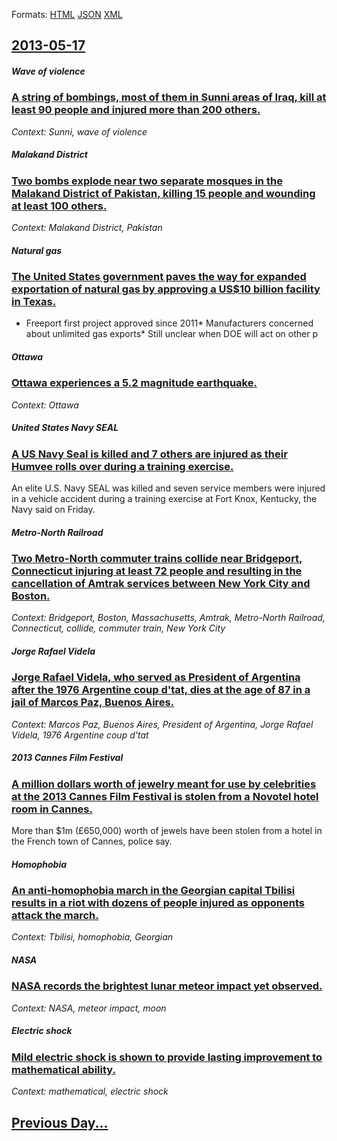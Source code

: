 
Formats: [HTML](2013/05/17/index.html)  [JSON](2013/05/17/index.json)  [XML](2013/05/17/index.xml)  

## [2013-05-17](/news/2013/05/17/index.md)

##### Wave of violence
### [A string of bombings, most of them in Sunni areas of Iraq, kill at least 90 people and injured more than 200 others. ](/news/2013/05/17/a-string-of-bombings-most-of-them-in-sunni-areas-of-iraq-kill-at-least-90-people-and-injured-more-than-200-others.md)
_Context: Sunni, wave of violence_

##### Malakand District
### [Two bombs explode near two separate mosques in the Malakand District of Pakistan, killing 15 people and wounding at least 100 others. ](/news/2013/05/17/two-bombs-explode-near-two-separate-mosques-in-the-malakand-district-of-pakistan-killing-15-people-and-wounding-at-least-100-others.md)
_Context: Malakand District, Pakistan_

##### Natural gas
### [The United States government paves the way for expanded exportation of natural gas by approving a US$10 billion facility in Texas. ](/news/2013/05/17/the-united-states-government-paves-the-way-for-expanded-exportation-of-natural-gas-by-approving-a-us-10-billion-facility-in-texas.md)
* Freeport first project approved since 2011* Manufacturers concerned about unlimited gas exports* Still unclear when DOE will act on other p

##### Ottawa
### [Ottawa experiences a 5.2 magnitude earthquake. ](/news/2013/05/17/ottawa-experiences-a-5-2-magnitude-earthquake.md)
_Context: Ottawa_

##### United States Navy SEAL
### [A US Navy Seal is killed and 7 others are injured as their Humvee rolls over during a training exercise. ](/news/2013/05/17/a-us-navy-seal-is-killed-and-7-others-are-injured-as-their-humvee-rolls-over-during-a-training-exercise.md)
An elite U.S. Navy SEAL was killed and seven service members were injured in a vehicle accident during a training exercise at Fort Knox, Kentucky, the Navy said on Friday.

##### Metro-North Railroad
### [Two Metro-North commuter trains collide near Bridgeport, Connecticut injuring at least 72 people and resulting in the cancellation of Amtrak services between New York City and Boston. ](/news/2013/05/17/two-metro-north-commuter-trains-collide-near-bridgeport-connecticut-injuring-at-least-72-people-and-resulting-in-the-cancellation-of-amtrak.md)
_Context: Bridgeport, Boston, Massachusetts, Amtrak, Metro-North Railroad, Connecticut, collide, commuter train, New York City_

##### Jorge Rafael Videla
### [Jorge Rafael Videla, who served as President of Argentina after the 1976 Argentine coup d'tat, dies at the age of 87 in a jail of Marcos Paz, Buenos Aires. ](/news/2013/05/17/jorge-rafael-videla-who-served-as-president-of-argentina-after-the-1976-argentine-coup-d-etat-dies-at-the-age-of-87-in-a-jail-of-marcos-pa.md)
_Context: Marcos Paz, Buenos Aires, President of Argentina, Jorge Rafael Videla, 1976 Argentine coup d'tat_

##### 2013 Cannes Film Festival
### [A million dollars worth of jewelry meant for use by celebrities at the 2013 Cannes Film Festival is stolen from a Novotel hotel room in Cannes. ](/news/2013/05/17/a-million-dollars-worth-of-jewelry-meant-for-use-by-celebrities-at-the-2013-cannes-film-festival-is-stolen-from-a-novotel-hotel-room-in-cann.md)
More than $1m (£650,000) worth of jewels have been stolen from a hotel in the French town of Cannes, police say.

##### Homophobia
### [An anti-homophobia march in the Georgian capital Tbilisi results in a riot with dozens of people injured as opponents attack the march. ](/news/2013/05/17/an-anti-homophobia-march-in-the-georgian-capital-tbilisi-results-in-a-riot-with-dozens-of-people-injured-as-opponents-attack-the-march.md)
_Context: Tbilisi, homophobia,  Georgian_

##### NASA
### [NASA records the brightest lunar meteor impact yet observed. ](/news/2013/05/17/nasa-records-the-brightest-lunar-meteor-impact-yet-observed.md)
_Context: NASA, meteor impact, moon_

##### Electric shock
### [Mild electric shock is shown to provide lasting improvement to mathematical ability. ](/news/2013/05/17/mild-electric-shock-is-shown-to-provide-lasting-improvement-to-mathematical-ability.md)
_Context: mathematical, electric shock_

## [Previous Day...](/news/2013/05/16/index.md)


